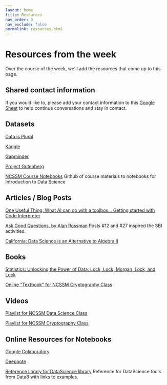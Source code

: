 ```yaml
---
layout: home
title: Resources
nav_order: 3
nav_exclude: false
permalink: resources.html
---
```


# Resources from the week
Over the course of the week, we'll add the resources that come up to this page.

## Shared contact information
If you would like to, please add your contact information to this [Google Sheet](https://docs.google.com/spreadsheets/d/1Qc9_Z31fLvLASjYnlrkIiqUsqZ4s8A-6txVF9FGKpVA/edit?usp=sharing) to help continue conversations and stay in contact.

## Datasets

[Data is Plural](https://www.data-is-plural.com/)

[Kaggle](https://www.kaggle.com/datasets)

[Gapminder](https://www.gapminder.org)

[Project Gutenberg](https://www.gutenberg.org)

[NCSSM Course Notebooks](https://github.com/ncssm/ma4110-sp23) Github of course materials to notebooks for Introduction to Data Science

## Articles / Blog Posts

[One Useful Thing: What AI can do with a toolbox... Getting started with Code Interpreter](https://www.oneusefulthing.org/p/what-ai-can-do-with-a-toolbox-getting)

[Ask Good Questions, by Alan Rossman](https://askgoodquestions.blog/) Posts #12 and #27 inspired the SBI activities.

[California: Data Science is an Alternative to Algebra II](https://www.nytimes.com/2023/07/13/us/california-math-data-science-algebra.html)

## Books
[Statistics: Unlocking the Power of Data: Lock, Lock, Morgan, Lock, and Lock](https://www.wiley.com/en-us/Statistics%3A+Unlocking+the+Power+of+Data%2C+3rd+Edition-p-9781119674160)

[Online "Textbook" for NCSSM Cryptography Class](https://www.macs4200.org)

## Videos
[Playlist for NCSSM Data Science Class](https://www.youtube.com/playlist?list=PLE6ty64ouo1NDiJ16K678elFZTcrBSc4v)

[Playlist for NCSSM Cryptography Class](https://www.youtube.com/playlist?list=PLE6ty64ouo1M7Xz6Qj5bgXZOoEE0qilX6)

## Online Resources for Notebooks
[Google Colaboratory](https://colab.research.google.com)

[Deepnote](https://deepnote.com/)

[Reference library for DataScience library](http://www.data8.org/sp22/python-reference.html) Reference for DataScience tools from Data8 with links to examples.
